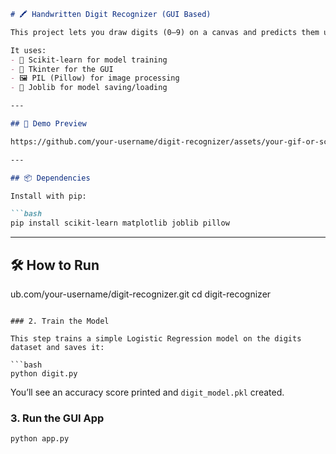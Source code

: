 
````markdown
# 🖍️ Handwritten Digit Recognizer (GUI Based)

This project lets you draw digits (0–9) on a canvas and predicts them using a trained Logistic Regression model based on Scikit-learn’s **digits dataset**.

It uses:
- 🧠 Scikit-learn for model training
- 🎨 Tkinter for the GUI
- 🖼️ PIL (Pillow) for image processing
- 💾 Joblib for model saving/loading

---

## 🚀 Demo Preview

https://github.com/your-username/digit-recognizer/assets/your-gif-or-screenshot-link *(Optional)*

---

## 📦 Dependencies

Install with pip:

```bash
pip install scikit-learn matplotlib joblib pillow
````

---

## 🛠️ How to Run
ub.com/your-username/digit-recognizer.git
cd digit-recognizer
```

### 2. Train the Model

This step trains a simple Logistic Regression model on the digits dataset and saves it:

```bash
python digit.py
```

You’ll see an accuracy score printed and `digit_model.pkl` created.

### 3. Run the GUI App

```bash
python app.py
```

